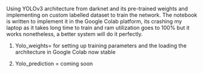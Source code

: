 Using YOLOv3 architecture from darknet and its pre-trained weights and implementing on custom labelled dataset to train the network. The notebook is written to implement it in the Google Colab platform, its crashing my laptop as it takes long time to train and ram utilization goes to 100% but it works nonetheless, a better system will do it perfectly.

  1. Yolo_weights= for setting up training parameters and the loading the architecture in Google Colab now stable  
  
  2. Yolo_prediction = coming soon
 
